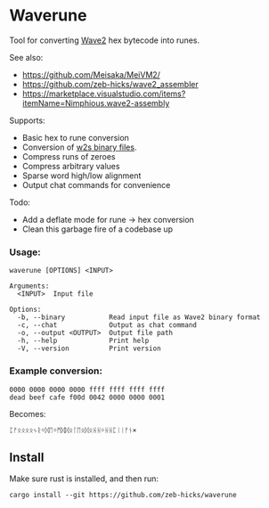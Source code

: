 # Waverune
Tool for converting [Wave2](https://github.com/Meisaka/MeiVM2/) hex bytecode into runes.

See also:
- https://github.com/Meisaka/MeiVM2/
- https://github.com/zeb-hicks/wave2_assembler
- https://marketplace.visualstudio.com/items?itemName=Nimphious.wave2-assembly

Supports:
- Basic hex to rune conversion
- Conversion of [w2s binary files](https://github.com/zeb-hicks/wave2_assembler).
- Compress runs of zeroes
- Compress arbitrary values
- Sparse word high/low alignment
- Output chat commands for convenience

Todo:
- Add a deflate mode for rune -> hex conversion
- Clean this garbage fire of a codebase up

### Usage:
```
waverune [OPTIONS] <INPUT>

Arguments:
  <INPUT>  Input file

Options:
  -b, --binary           Read input file as Wave2 binary format
  -c, --chat             Output as chat command
  -o, --output <OUTPUT>  Output file path
  -h, --help             Print help
  -V, --version          Print version
```

### Example conversion:

```
0000 0000 0000 0000 ffff ffff ffff ffff
dead beef cafe f00d 0042 0000 0000 0001
```
Becomes:
```
ᛈᚠᛟᛟᛟᛟᛃᚱᛜᛞᛖᛜᛗᛞᛞᛟᛚᛖᛟᛞᛟᚺᚺᛜᚺᚺᛈᛁᛁᚠᚾ×
```

## Install

Make sure rust is installed, and then run:
```
cargo install --git https://github.com/zeb-hicks/waverune
```
